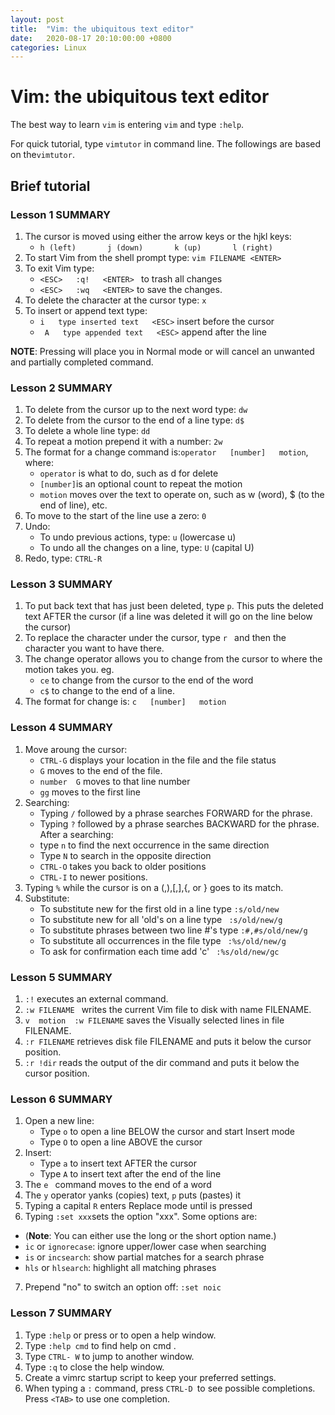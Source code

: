 ```yaml
---
layout: post
title:  "Vim: the ubiquitous text editor"
date:   2020-08-17 20:10:00:00 +0800
categories: Linux
---
```




#  Vim: the ubiquitous text editor

The best way to learn `vim` is entering `vim` and type `:help`.

For quick tutorial, type `vimtutor` in command line. The followings are based on the`vimtutor`.



## Brief tutorial

###  Lesson 1 SUMMARY

1. The cursor is moved using either the arrow keys or the hjkl keys: 
   *  `h (left)       j (down)       k (up)       l (right)`
2. To start Vim from the shell prompt type:  `vim FILENAME <ENTER>`
3. To exit Vim type:    
   *  `<ESC>   :q!   <ENTER> ` to trash all changes
   * `<ESC>   :wq   <ENTER>`  to save the changes.
4. To delete the character at the cursor type:  `x`
5. To insert or append text type:
   * `i   type inserted text   <ESC>`         insert before the cursor
   * ` A   type appended text   <ESC>`         append after the line

**NOTE**: Pressing <ESC> will place you in Normal mode or will cancel an unwanted and partially completed command.



### Lesson 2 SUMMARY

1. To delete from the cursor up to the next word type:    `dw`
2. To delete from the cursor to the end of a line type:    `d$`
3. To delete a whole line type:    `dd`
4. To repeat a motion prepend it with a number:   `2w`
5. The format for a change command is:`operator   [number]   motion`, where:
   *  `operator` is what to do, such as  d  for delete
   *  `[number]`is an optional count to repeat the motion
   *  `motion` moves over the text to operate on, such as  w (word), $ (to the end of line), etc.
6. To move to the start of the line use a zero: `0`
7. Undo:
   * To undo previous actions, type: `u`  (lowercase u)
   * To undo all the changes on a line, type: `U`  (capital U)
8. Redo, type: `CTRL-R`



###  Lesson 3 SUMMARY


1. To put back text that has just been deleted, type `p`.  This puts the deleted text AFTER the cursor (if a line was deleted it will go on the line below the cursor)
2. To replace the character under the cursor, type `r ` and then the character you want to have there.
3. The change operator allows you to change from the cursor to where the motion takes you.  eg. 
   * `ce`  to change from the cursor to the end of the word
   * `c$`  to change to the end of a line.
4. The format for change is: `c   [number]   motion`




### Lesson 4 SUMMARY


1. Move aroung the cursor:
	* `CTRL-G`  displays your location in the file and the file status
	* `G`  moves to the end of the file.
	* `number  G`  moves to that line number
	* `gg`  moves to the first line  
2. Searching:
	* Typing  `/`  followed by a phrase searches FORWARD for the phrase.
	* Typing  `?`  followed by a phrase searches BACKWARD for the phrase.
	After a searching:
	* type  `n`  to find the next occurrence in the same direction
	* Type `N`  to search in the opposite direction
	*  `CTRL-O` takes you back to older positions
	*  `CTRL-I` to newer positions.
3. Typing  `%`  while the cursor is on a (,),[,],{, or } goes to its match.
4. Substitute:
	* To substitute new for the first old in a line type   `:s/old/new`
	* To substitute new for all 'old's on a line type        `  :s/old/new/g `
	* To substitute phrases between two line #'s type `:#,#s/old/new/g`
	* To substitute all occurrences in the file type        ` :%s/old/new/g`
	* To ask for confirmation each time add 'c'             ` :%s/old/new/gc`



###   Lesson 5 SUMMARY

1. `:!`  executes an external command.
2. `:w FILENAME ` writes the current Vim file to disk with name FILENAME.
3. `v  motion  :w FILENAME`  saves the Visually selected lines in file FILENAME.
4. `:r FILENAME`  retrieves disk file FILENAME and puts it below the cursor position.
5. `:r !dir`  reads the output of the dir command and puts it below the cursor position.



###   Lesson 6 SUMMARY

1. Open a new line:
	* Type  `o`  to open a line BELOW the cursor and start Insert mode
	* Type  `O`  to open a line ABOVE the cursor
2. Insert:
	* Type  `a`  to insert text AFTER the cursor
	* Type  `A`  to insert text after the end of the line
3. The  `e ` command moves to the end of a word
4. The  `y`  operator yanks (copies) text,  `p`  puts (pastes) it
5. Typing a capital  `R`  enters Replace mode until  <ESC>  is pressed
6. Typing `:set xxx`sets the option "xxx".  Some options are: 
  * (**Note**: You can either use the long or the short option name.)
  * `ic` or  `ignorecase`: ignore upper/lower case when searching
  * `is` or  `incsearch`: show partial matches for a search phrase
  * `hls` or  `hlsearch`: highlight all matching phrases
7. Prepend "no" to switch an option off:   `:set noic`



### Lesson 7 SUMMARY

1. Type  `:help`  or press <F1> or <HELP>  to open a help window.
2. Type  `:help cmd`  to find help on  cmd .
3. Type  `CTRL- W`  to jump to another window.
4. Type  `:q`  to close the help window.
5. Create a vimrc startup script to keep your preferred settings.
6. When typing a `:`  command, press `CTRL-D `to see possible completions. Press `<TAB>` to use one completion.

